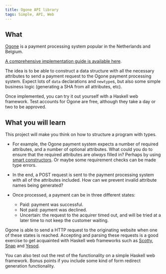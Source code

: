 ```yaml
---
title: Ogone API library
tags: Simple, API, Web
---
```


## What

[Ogone](http://payment-services.ingenico.com/gb/en/online-payment-services-solutions/e-commerce/online-payments) is a payment processing system popular in the Netherlands and Belgium.

[A comprehensive implementation guide is available here](https://secure.ogone.com/ncol/Ogone_e-Com-ADV_EN.pdf).

The idea is to be able to construct a data structure with all the necessary attributes to send a payment request to the Ogone payment processing system.
Expect lots of `data` declarations and `newtype`s, but also some simple business logic (generating a SHA from all attributes, etc).

Once implemented, you can try it out yourself with a Haskell web framework.
Test accounts for Ogone are free, although they take a day or two to be approved.

## What you will learn

This project will make you think on how to structure a program with types.

* For example, the Ogone payment system expects a number of required attributes, and a number of optional attributes.
What could you do to ensure that the required attributes are *always* filled in?
Perhaps by using [smart constructors](https://wiki.haskell.org/Smart_constructors).
Or maybe some requirement checks can be made type errors.

* In the end, a POST request is sent to the payment processing system with all of the attributes included.
How can we prevent invalid attribute names being generated?

* Once processed, a payment can be in three different states:
    * Paid: payment was successful.
    * Not paid: payment was declined.
    * Uncertain: the request to the acquirer timed out, and will be tried at a later time to not keep the customer waiting.  

Ogone is able to send a HTTP request to the originating website when one of these states is reached.
Accepting and parsing these requests is a good exercise to get acquainted with Haskell web frameworks such as [Scotty](https://github.com/scotty-web/scotty), [Snap](http://snapframework.com/) and [Yesod](http://www.yesodweb.com/).

You can also test out the rest of the functionality on a simple Haskell web framework. Bonus points if you include some kind of form redirect generation functionality.

